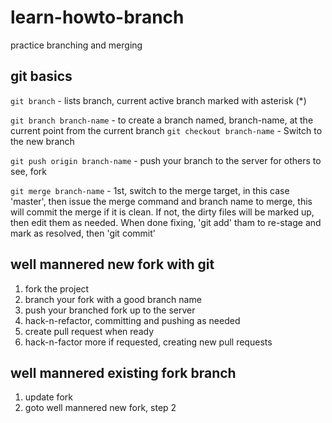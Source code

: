 learn-howto-branch
==================

practice branching and merging

git basics
----------

`git branch`  - lists branch, current active branch marked with asterisk (*)

`git branch branch-name` - to create a branch named, branch-name, at the current point from the current branch
`git checkout branch-name` - Switch to the new branch

`git push origin branch-name` - push your branch to the server for others to see, fork

`git merge branch-name` - 1st, switch to the merge target, in this case 'master', then issue the merge command and branch name to merge, this will commit the merge if it is clean.  If not, the dirty files will be marked up, then edit them as needed.  When done fixing, 'git add' tham to re-stage and mark as resolved, then 'git commit'


well mannered new fork with git
--------------------------------
  1. fork the project
  2. branch your fork with a good branch name
  3. push your branched fork up to the server
  4. hack-n-refactor, committing and pushing as needed
  4. create pull request when ready
  6. hack-n-factor more if requested, creating new pull requests

well mannered existing fork branch
----------------------------------
  1. update fork
  2. goto well mannered new fork, step 2
